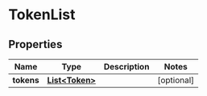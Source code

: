 

# TokenList


## Properties

Name | Type | Description | Notes
------------ | ------------- | ------------- | -------------
**tokens** | [**List&lt;Token&gt;**](Token.md) |  |  [optional]



